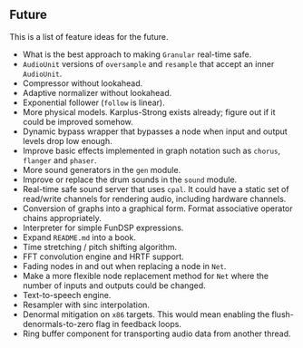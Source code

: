 ## Future

This is a list of feature ideas for the future.

- What is the best approach to making `Granular` real-time safe.
- `AudioUnit` versions of `oversample` and `resample` that accept an inner `AudioUnit`.
- Compressor without lookahead.
- Adaptive normalizer without lookahead.
- Exponential follower (`follow` is linear).
- More physical models. Karplus-Strong exists already; figure out if it could be improved somehow.
- Dynamic bypass wrapper that bypasses a node when input and output levels drop low enough.
- Improve basic effects implemented in graph notation such as `chorus`, `flanger` and `phaser`.
- More sound generators in the `gen` module.
- Improve or replace the drum sounds in the `sound` module.
- Real-time safe sound server that uses `cpal`. It could have a static set of read/write channels for rendering audio, including hardware channels.
- Conversion of graphs into a graphical form. Format associative operator chains appropriately.
- Interpreter for simple FunDSP expressions.
- Expand `README.md` into a book.
- Time stretching / pitch shifting algorithm.
- FFT convolution engine and HRTF support.
- Fading nodes in and out when replacing a node in `Net`.
- Make a more flexible node replacement method for `Net` where the number of inputs and outputs could be changed.
- Text-to-speech engine.
- Resampler with sinc interpolation.
- Denormal mitigation on `x86` targets. This would mean enabling the flush-denormals-to-zero flag in feedback loops.
- Ring buffer component for transporting audio data from another thread.
